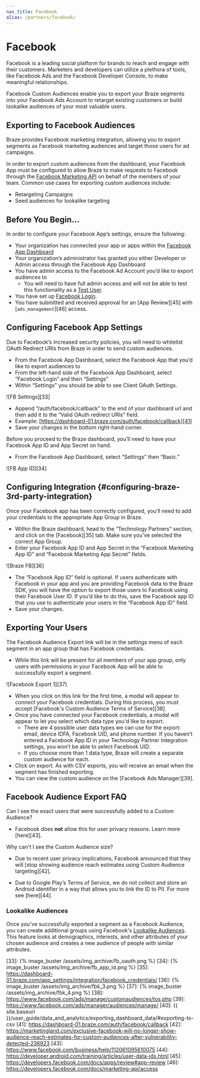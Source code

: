 ```yaml
---
nav_title: Facebook
alias: /partners/facebook/
---
```


# Facebook

Facebook is a leading social platform for brands to reach and engage with their customers. Marketers and developers can utilize a plethora of tools, like Facebook Ads and the Facebook Developer Console, to make meaningful relationships.

Facebook Custom Audiences enable you to export your Braze segments into your Facebook Ads Account to retarget existing customers or build lookalike audiences of your most valuable users.

## Exporting to Facebook Audiences

Braze provides Facebook marketing integration, allowing you to export segments as Facebook marketing audiences and target those users for ad campaigns.

In order to export custom audiences from the dashboard, your Facebook App must be configured to allow Braze to make requests to Facebook through the [Facebook Marketing API][29] on behalf of the members of your team. Common use cases for exporting custom audiences include:

- Retargeting Campaigns
- Seed audiences for lookalike targeting

## Before You Begin...

In order to configure your Facebook App’s settings, ensure the following:

- Your organization has connected your app or apps within the [Facebook App Dashboard][30]
- Your organization’s administrator has granted you either Developer or Admin access through the Facebook App Dashboard
- You have admin access to the Facebook Ad Account you’d like to export audiences to
  - You will need to have full admin access and will not be able to test this functionality as a [Test User][32].
- You have set up [Facebook Login][31].
- You have submitted and received approval for an [App Review][45] with [`ads_management`][46] access.

## Configuring Facebook App Settings

Due to Facebook’s increased security policies, you will need to whitelist OAuth Redirect URIs from Braze in order to send custom audiences.

- From the Facebook App Dashboard, select the Facebook App that you’d like to export audiences to
- From the left-hand side of the Facebook App Dashboard, select “Facebook Login” and then “Settings”
- Within “Settings” you should be able to see Client OAuth Settings.

![FB Settings][33]

- Append “/auth/facebook/callback” to the end of your dashboard url and then add it to the “Valid OAuth redirect URIs” field.
 - Example: [https://dashboard-01.braze.com/auth/facebook/callback][41]
- Save your changes in the bottom right-hand corner.

Before you proceed to the Braze dashboard, you’ll need to have your Facebook App ID and App Secret on hand.

- From the Facebook App Dashboard, select “Settings” then “Basic.”

![FB App ID][34]

## Configuring Integration {#configuring-braze-3rd-party-integration}

Once your Facebook app has been correctly configured, you’ll need to add your credentials to the appropriate App Group in Braze.

- Within the Braze dashboard, head to the “Technology Partners” section, and click on the [Facebook][35] tab. Make sure you’ve selected the correct App Group.
- Enter your Facebook App ID and App Secret in the “Facebook Marketing App ID” and “Facebook Marketing App Secret” fields.

![Braze FB][36]

  - The “Facebook App ID” field is optional. If users authenticate with Facebook in your app and you are providing Facebook data to the Braze SDK, you will have the option to export those users to Facebook using their Facebook User ID. If you’d like to do this, save the Facebook app ID that you use to authenticate your users in the “Facebook App ID” field.
- Save your changes.

## Exporting Your Users

The Facebook Audience Export link will be in the settings menu of each segment in an app group that has Facebook credentials.

- While this link will be present for all members of your app group, only users with permissions in your Facebook App will be able to successfully export a segment.

![Facebook Export 1][37]

- When you click on this link for the first time, a modal will appear to connect your Facebook credentials. During this process, you must accept [Facebook's Custom Audience Terms of Service][38].
- Once you have connected your Facebook credentials, a modal will appear to let you select which data type you'd like to export.
  - There are 4 possible user data types we can use for the export: email, device IDFA, Facebook UID, and phone number. If you haven’t entered a Facebook App ID in your Technology Partner Integration settings, you won’t be able to select Facebook UID.
  - If you choose more than 1 data type, Braze will create a separate custom audience for each.
- Click on export. As with CSV exports, you will receive an email when the segment has finished exporting.
- You can view the custom audience on the [Facebook Ads Manager][39].

## Facebook Audience Export FAQ

Can I see the exact users that were successfully added to a Custom Audience?

- Facebook does **not** allow this for user privacy reasons. Learn more [here][43].

Why can't I see the Custom Audience size?

- Due to recent user privacy implications, Facebook announced that they will [stop showing audience reach estimates using Custom Audience targeting][42].

- Due to Google Play’s Terms of Service, we do not collect and store an Android identifier in a way that allows you to link the ID to PII. For more see [here][44].

### Lookalike Audiences

Once you've successfully exported a segment as a Facebook Audience, you can create additional groups using Facebook's [Lookalike Audiences][17]. This feature looks at demographics, interests, and other attributes of your chosen audience and creates a new audience of people with similar attributes.



[17]: https://www.facebook.com/business/a/online-sales/lookalike-audiences
[29]: https://developers.facebook.com/docs/marketing-api/overview#configure-app
[30]: https://developers.facebook.com/apps/
[31]: https://developers.facebook.com/docs/facebook-login/
[32]: https://developers.facebook.com/docs/apps/test-users/
[33]: {% image_buster /assets/img_archive/fb_oauth.png %}
[34]: {% image_buster /assets/img_archive/fb_app_id.png %}
[35]: https://dashboard-01.braze.com/app_settings/integration/facebook_credentials/
[36]: {% image_buster /assets/img_archive/fbk_3.png %}
[37]: {% image_buster /assets/img_archive/fbk_4.png %}
[38]: https://www.facebook.com/ads/manage/customaudiences/tos.php
[39]: https://www.facebook.com/ads/manager/audiences/manage/
[40]: {{ site.baseurl }}/user_guide/data_and_analytics/exporting_dashboard_data/#exporting-to-csv
[41]: https://dashboard-01.braze.com/auth/facebook/callback
[42]: https://marketingland.com/exclusive-facebook-will-no-longer-show-audience-reach-estimates-for-custom-audiences-after-vulnerability-detected-236923
[43]: https://www.facebook.com/business/help/112061095610075
[44]: https://developer.android.com/training/articles/user-data-ids.html
[45]: https://developers.facebook.com/docs/apps/review#app-review
[46]: https://developers.facebook.com/docs/marketing-api/access
